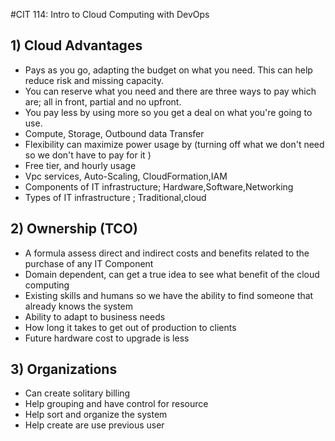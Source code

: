 #CIT 114: Intro to Cloud Computing with DevOps
## 1) Cloud Advantages 
- Pays as you go, adapting the budget on what you need. This can help reduce risk and missing capacity. 
- You can reserve what you need and there are three ways to pay which are; all in front, partial and no upfront.
- You pay less by using more so you get a deal on what you're going to use.
- Compute, Storage, Outbound data Transfer 
- Flexibility can maximize power usage by (turning off what we don't need so we don't have to pay for it )
- Free tier, and hourly usage
- Vpc services, Auto-Scaling, CloudFormation,IAM 
- Components of IT infrastructure; Hardware,Software,Networking
- Types of IT infrastructure ; Traditional,cloud
## 2) Ownership (TCO)
- A formula assess direct and indirect costs and benefits related to the purchase of any IT Component
- Domain dependent, can get a true idea to see what benefit of the cloud computing
- Existing skills and humans so we have the ability to find someone that already knows the system
- Ability to adapt to business needs
- How long it takes to get out of production to clients
- Future hardware cost to upgrade is less
## 3) Organizations
- Can create solitary billing 
- Help grouping and have control for resource
- Help sort and organize the system
- Help create are use previous user

